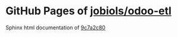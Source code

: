 GitHub Pages of [jobiols/odoo-etl](https://github.com/jobiols/odoo-etl.git)
===
Sphinx html documentation of [9c7a2c80](https://github.com/jobiols/odoo-etl/tree/9c7a2c800e08b1b8770bc7032020718c3cd06d3a)
